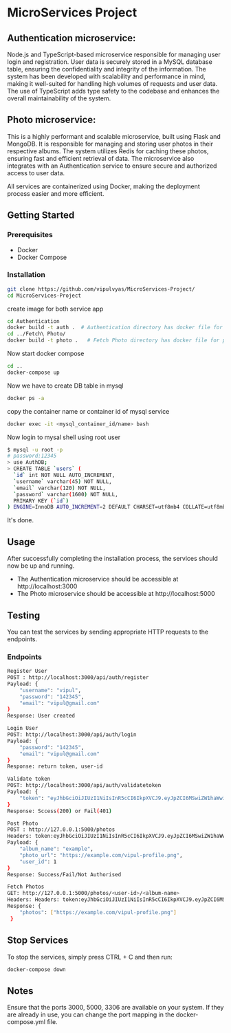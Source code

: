 # MicroServices Project


## Authentication microservice: 
Node.js and TypeScript-based microservice responsible for managing user login and registration. User data is securely stored in a MySQL database table, ensuring the confidentiality and integrity of the information. The system has been developed with scalability and performance in mind, making it well-suited for handling high volumes of requests and user data. The use of TypeScript adds type safety to the codebase and enhances the overall maintainability of the system.

## Photo microservice: 
This is a highly performant and scalable microservice, built using Flask and MongoDB. It is responsible for managing and storing user photos in their respective albums. The system utilizes Redis for caching these photos, ensuring fast and efficient retrieval of data. The microservice also integrates with an Authentication service to ensure secure and authorized access to user data.

All services are containerized using Docker, making the deployment process easier and more efficient.

## Getting Started

### Prerequisites
- Docker
- Docker Compose

### Installation
```bash
git clone https://github.com/vipulvyas/MicroServices-Project/
cd MicroServices-Project
```
create image for both service app
```bash
cd Authentication
docker build -t auth .  # Authentication directory has docker file for auth service
cd ../Fetch\ Photo/
docker build -t photo .   # Fetch Photo directory has docker file for photo service
```
Now start docker compose
```bash
cd ..
docker-compose up
```
Now we have to create DB table in mysql 
```bash
docker ps -a
```
copy the container name or container id of mysql service
```bash
docker exec -it <mysql_container_id/name> bash
```
Now login to mysal shell using root user
```bash
$ mysql -u root -p 
# password:12345
> use AuthDB;
> CREATE TABLE `users` (
  `id` int NOT NULL AUTO_INCREMENT,
  `username` varchar(45) NOT NULL,
  `email` varchar(120) NOT NULL,
  `password` varchar(1600) NOT NULL,
  PRIMARY KEY (`id`)
) ENGINE=InnoDB AUTO_INCREMENT=2 DEFAULT CHARSET=utf8mb4 COLLATE=utf8mb4_0900_ai_ci;
```
It's done.

## Usage
After successfully completing the installation process, the services should now be up and running.

- The Authentication microservice should be accessible at http://localhost:3000
- The Photo microservice should be accessible at http://localhost:5000

## Testing
You can test the services by sending appropriate HTTP requests to the endpoints.

### Endpoints
```bash
Register User
POST : http://localhost:3000/api/auth/register
Payload: {
    "username": "vipul",
    "password": "142345",
    "email": "vipul@gmail.com"
}
Response: User created 
```
```bash 
Login User
POST: http://localhost:3000/api/auth/login
Payload: {
    "password": "142345",
    "email": "vipul@gmail.com"
}
Response: return token, user-id 
```
```bash
Validate token
POST: http://localhost:3000/api/auth/validatetoken
Payload: {
    "token": "eyJhbGciOiJIUzI1NiIsInR5cCI6IkpXVCJ9.eyJpZCI6MSwiZW1haWwiOiJ2aXB1bEBnbWFpbC5jb20iLCJpYXQiOjE2NzU3OTA0NzgsImV4cCI6MTY3NTg3Njg3OH0.1NWucpqPBVYxTbsW9RRV94y-wY-Uhpr4CmGySC8DnMw"
}
Response: Sccess(200) or Fail(401)
```
```bash
Post Photo
POST : http://127.0.0.1:5000/photos
Headers: token:eyJhbGciOiJIUzI1NiIsInR5cCI6IkpXVCJ9.eyJpZCI6MSwiZW1haWwiOiJ2aXB1bEBnbWFpbC5jb20iLCJpYXQiOjE2NzU3OTA0NzgsImV4cCI6MTY3NTg3Njg3OH0.1NWucpqPBVYxTbsW9RRV94y-wY-Uhpr4CmGySC8DnMw
Payload: {
    "album_name": "example",
    "photo_url": "https://example.com/vipul-profile.png",
    "user_id": 1
}
Response: Success/Fail/Not Authorised
```
```bash
Fetch Photos
GET: http://127.0.0.1:5000/photos/<user-id>/<album-name>
Headers: Headers: token:eyJhbGciOiJIUzI1NiIsInR5cCI6IkpXVCJ9.eyJpZCI6MSwiZW1haWwiOiJ2aXB1bEBnbWFpbC5jb20iLCJpYXQiOjE2NzU3OTA0NzgsImV4cCI6MTY3NTg3Njg3OH0.1NWucpqPBVYxTbsW9RRV94y-wY-Uhpr4CmGySC8DnMw
Response: {
    "photos": ["https://example.com/vipul-profile.png"]
 }
 ```

## Stop Services
To stop the services, simply press CTRL + C and then run:
```bash
docker-compose down
```

## Notes
Ensure that the ports 3000, 5000, 3306 are available on your system. If they are already in use, you can change the port mapping in the docker-compose.yml file.




